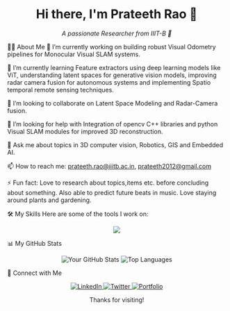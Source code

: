 <h1 align="center">Hi there, I'm Prateeth Rao 👋</h1>
<p align="center">
<em>A passionate Researcher from IIIT-B 📍</em>
</p>

👨‍💻 About Me
🔭 I’m currently working on building robust Visual Odometry pipelines for Monocular Visual SLAM systems.

🌱 I’m currently learning Feature extractors using deep learning models like ViT, understanding latent spaces for generative vision models, improving radar camera fusion for autonomous systems and implementing Spatio temporal remote sensing techniques.

👯 I’m looking to collaborate on Latent Space Modeling and Radar-Camera fusion.

🤔 I’m looking for help with Integration of opencv C++ libraries and python Visual SLAM modules for improved 3D reconstruction.

💬 Ask me about topics in 3D computer vision, Robotics, GIS and Embedded AI.

📫 How to reach me: prateeth.rao@iiitb.ac.in, prateeth2012@gmail.com

⚡ Fun fact: Love to research about topics,items etc. before concluding about something. Also able to predict future beats in music. Love staying around plants and gardening.


🛠️ My Skills
Here are some of the tools I work on:

<p align="center">
  <a href="https://skillicons.dev">
   <img src="https://skillicons.dev/icons?i=vscode,anaconda,arduino,aws,cpp,git,html,ai,mysql,opencv,py,pytorch,raspberrypi,ros,tensorflow" />
  </a>
</p>


📊 My GitHub Stats
<p align="center">
<img src="https://www.google.com/search?q=https://github-readme-stats.vercel.app/api%3Fusername%3DPrateeth8%26show_icons%3Dtrue%26theme%3Dtokyonight%26hide_border%3Dtrue%26count_private%3Dtrue" alt="Your GitHub Stats" />
<img src="https://www.google.com/search?q=https://github-readme-stats.vercel.app/api/top-langs/%3Fusername%3DPrateeth8%26layout%3Dcompact%26theme%3Dtokyonight%26hide_border%3Dtrue" alt="Top Languages" />
</p>

🤝 Connect with Me
<p align="center">
<a href="https://linkedin.com/in/prateeth-rao-92952a18b/">
<img src="https://img.shields.io/badge/LinkedIn-0077B5%3Fstyle%3Dfor-the-badge%26logo%3Dlinkedin%26logoColor%3Dwhite" alt="LinkedIn"/>
</a>
<a href="https://twitter.com/Prateeth8">
<img src="https://img.shields.io/badge/Twitter-1DA1F2%3Fstyle%3Dfor-the-badge%26logo%3Dtwitter%26logoColor%3Dwhite" alt="Twitter"/>
</a>
<a href="https://prateethinfo.odoo.com">
<img src="https://img.shields.io/badge/Portfolio-343434%3Fstyle%3Dfor-the-badge%26logo%3Dgoogle-chrome%26logoColor%3Dwhite" alt="Portfolio"/>
</a>
</p>

<p align="center">
Thanks for visiting!
</p>
